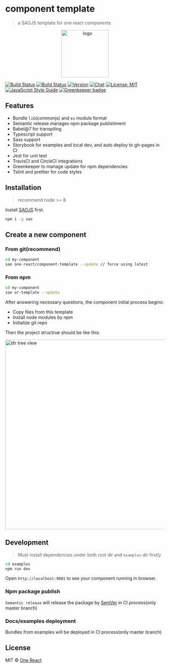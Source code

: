 # component template

> a SAOJS template for one react components

<p align="center"><img width="150" src="https://cdn.rawgit.com/one-react/assets/master/logo%402x.png" alt="logo"></p>

[![Build Status](https://img.shields.io/travis/one-react/component-template.svg)](https://travis-ci.org/one-react/component-template)
[![Build Status](https://img.shields.io/circleci/project/github/one-react/component-template.svg)](https://circleci.com/gh/one-react/component-template)
[![Version](https://img.shields.io/npm/v/or-template.svg)](https://www.npmjs.com/package/or-template)
[![Chat](https://img.shields.io/gitter/room/one-react-org/Lobby.svg)](https://gitter.im/one-react-org/Lobby)
[![License: MIT](https://img.shields.io/badge/License-MIT-brightgreen.svg)](https://opensource.org/licenses/MIT)
[![JavaScript Style Guide](https://img.shields.io/badge/code_style-standard-brightgreen.svg)](https://standardjs.com) [![Greenkeeper badge](https://badges.greenkeeper.io/one-react/component-template.svg)](https://greenkeeper.io/)

## Features
* Bundle `lib`(commonjs) and `es` module format
* Semantic release manages npm package publishment
* Babel@7 for transpiling
* Typescript support
* Sass support
* Storybook for examples and local dev, and auto deploy to gh-pages in CI
* Jest for unit test
* TravisCI and CircleCI integrations
* Greenkeeper to manage update for npm dependencies
* Tslint and prettier for code styles

## Installation
> recommend node >= 8

Install [SAOJS](https://github.com/egoist/sao) first.

```bash
npm i -g sao
```

## Create a new component

### From git(recommend)

```bash
cd my-component
sao one-react/component-template --update // force using latest
```

### From npm

```bash
cd my-component
sao or-template --update
```

After answering necessary questions, the component initial process begins:
* Copy files from this template
* Install node modules by npm
* Initialize git repo

Then the project structrue should be like this:

<p><img width="600" src="https://cdn.rawgit.com/one-react/component-template/dev/assets/dir-tree-view.png" alt="dir tree view"></p>

## Development
> Must install dependencies under both root dir and `examples` dir firstly

```bash
cd examples
npm run dev
```

Open `http://localhost:9001` to see your component running in browser.

### Npm package publish
`Semantic release` will release the package by [SemVer](https://semver.org) in CI process(only master branch)

### Docs/examples deployment
Bundles from examples will be deployed in CI process(only master branch)

## License

MIT &copy; [One React](github.com/one-react)
